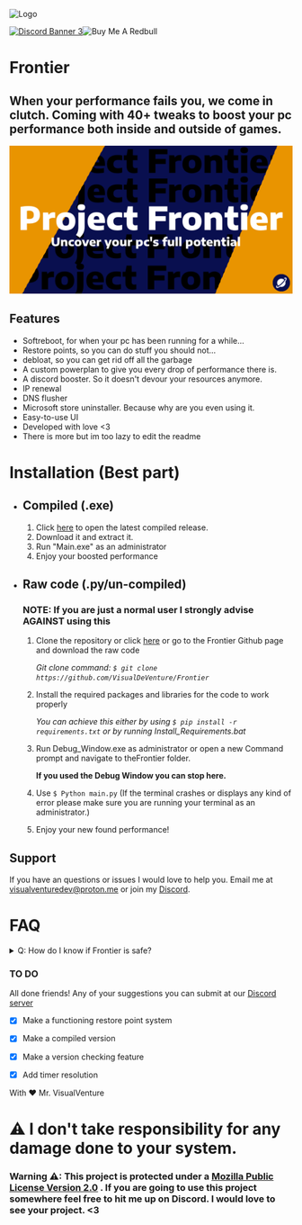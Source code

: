 




![Logo](https://i.imgur.com/dNwR4F6.png)

<a href="https://link-target.net/965133/peoject-frontier-support"><img src="https://discordapp.com/api/guilds/1130249899385028669/widget.png?style=banner3" alt="Discord Banner 3"/></a><img src="https://cdn.buymeacoffee.com/buttons/default-orange.png" alt="Buy Me A Redbull" height="41" width="174"></a>
# Frontier
## When your performance fails you, we come in clutch. Coming with 40+ tweaks to boost your pc performance both inside and outside of games.






![Image](images/banner.png)





## Features

- Softreboot, for when your pc has been running for a while...
- Restore points, so you can do stuff you should not...
- debloat, so you can get rid off all the garbage
- A custom powerplan to give you every drop of performance there is.
- A discord booster. So it doesn't devour your resources anymore.
- IP renewal
- DNS flusher
- Microsoft store uninstaller. Because why are you even using it.
- Easy-to-use UI
- Developed with love <3
- There is more but im too lazy to edit the readme

# Installation (Best part)

- ## Compiled (.exe)
    1. Click [here](https://github.com/VisualDeVenture/Frontier/releases/latest) to open the latest compiled release.
    2. Download it and extract it.
    3. Run "Main.exe" as an administrator
    4. Enjoy your boosted performance

- ## Raw code (.py/un-compiled)
    ### NOTE: If you are just a normal user I strongly advise **AGAINST** using this 
    1. Clone the repository or click [here](https://github.com/VisualDeVenture/Frontier/archive/refs/tags/frontier0.0.9.zip) or go to the Frontier Github page and download the raw code
    
        *Git clone command: `$ git clone https://github.com/VisualDeVenture/Frontier`*
    2. Install the required packages and libraries for the code to work properly
        
        *You can achieve this either by using `$ pip install -r requirements.txt` or by running Install_Requirements.bat*
    
    3. Run Debug_Window.exe as administrator or open a new Command prompt and navigate to theFrontier folder.
    
        **If you used the Debug Window you can stop here.**
    4. Use `$ Python main.py` (If the terminal crashes or displays any kind of error please make sure you are running your terminal as an administrator.)
    5. Enjoy your new found performance!

## Support

If you have an questions or issues I would love to help you. Email me at visualventuredev@proton.me or join my [Discord](https://discord.gg/GkhwF53JbF).




# FAQ
<details>
<summary>Q: How do I know if Frontier is safe?</summary>
<br>
A: We keep our services clean. Where are the morals in stealing someones data?
<img width="500" src="images/Tweet.png"><img width="500" src="images/tweet1.png"><img width="500" src="images/tweet2.png"> 
</details>


### TO DO
All done friends! Any of your suggestions you can submit at our [Discord server](https://discord.gg/GkhwF53JbF)
- [x] Make a functioning restore point system
- [x] Make a compiled version
- [x] Make a version checking feature
- [x] Add timer resolution

    
With ❤ Mr. VisualVenture


# ⚠ I don't take responsibility for any damage done to your system.
### Warning ⚠: This project is protected under a [Mozilla Public License Version 2.0](https://choosealicense.com/licenses/mpl-2.0/#) . If you are going to  use this project somewhere feel free to hit me up on Discord. I would love to see your project. <3